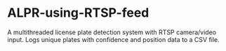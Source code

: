 # ALPR-using-RTSP-feed
A multithreaded license plate detection system with RTSP camera/video input. Logs unique plates with confidence and position data to a CSV file.
